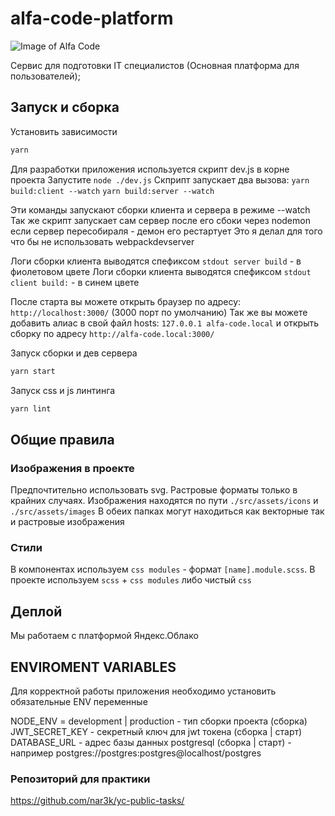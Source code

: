 # alfa-code-platform

![Image of Alfa Code](https://github.com/organizations/alfa-code/settings/profile)

Сервис для подготовки IT специалистов (Основная платформа для пользователей);

## Запуск и сборка

Установить зависимости

```javascript
yarn
```

Для разработки приложения используется скрипт dev.js в корне проекта
Запустите `node ./dev.js`
Скприпт запускает два вызова:
    `yarn build:client --watch`
    `yarn build:server --watch`

Эти команды запускают сборки клиента и сервера в режиме --watch
Так же скрипт запускает сам сервер после его сбоки через nodemon если сервер пересобираля - демон его рестартует
Это я делал для того что бы не использовать webpackdevserver

Логи сборки клиента выводятся спефиксом `stdout server build` - в фиолетовом цвете
Логи сборки клиента выводятся спефиксом `stdout client build:` - в синем цвете

После старта вы можете открыть браузер по адресу: `http://localhost:3000/` (3000 порт по умолчанию)
Так же вы можете добавить алиас в свой файл hosts: `127.0.0.1 alfa-code.local` и открыть сборку по адресу `http://alfa-code.local:3000/`

Запуск сборки и дев сервера

```javascript
yarn start
```

Запуск css и js линтинга

```javascript
yarn lint
```

## Общие правила

### Изображения в проекте

Предпочтительно использовать svg. Растровые форматы только в крайних случаях.
Изображения находятся по пути `./src/assets/icons` и `./src/assets/images`
В обеих папках могут находиться как векторные так и растровые изображения

### Стили

В компонентах используем `css modules` - формат `[name].module.scss`.
В проекте используем `scss` + `css modules` либо чистый `css`

## Деплой

Мы работаем с платформой Яндекс.Облако

## ENVIROMENT VARIABLES

Для корректной работы приложения необходимо установить обязательные ENV переменные

NODE_ENV = development | production - тип сборки проекта (сборка)
JWT_SECRET_KEY - секретный ключ для jwt токена (сборка | старт)
DATABASE_URL - адрес базы данных postgresql (сборка | старт) - например postgres://postgres:postgres@localhost/postgres

### Репозиторий для практики

<https://github.com/nar3k/yc-public-tasks/>
